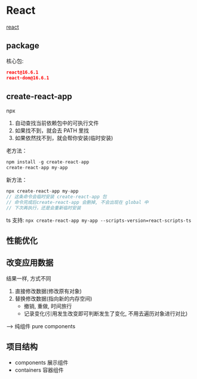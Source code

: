 # React

[react](https://react.docschina.org/)

## package

核心包:

```json
react@16.6.1
react-dom@16.6.1
```

## create-react-app

npx

1. 自动查找当前依赖包中的可执行文件
2. 如果找不到，就会去 PATH 里找
3. 如果依然找不到，就会帮你安装(临时安装)

老方法：

```javascript
npm install -g create-react-app
create-react-app my-app
```

新方法：

```javascript
npx create-react-app my-app
// 这条命令会临时安装 create-react-app 包
// 命令完成后create-react-app 会删掉, 不会出现在 global 中
// 下次再执行，还是会重新临时安装
```

ts 支持: `npx create-react-app my-app --scripts-version=react-scripts-ts`

## 性能优化

## 改变应用数据

结果一样, 方式不同

1. 直接修改数据(修改原有对象)
2. 替换修改数据(指向新的内存空间)
    - 撤销, 重做, 时间旅行
    - 记录变化(引用发生改变即可判断发生了变化, 不用去遍历对象进行对比)

--> 纯组件 pure components

## 项目结构

- components 展示组件
- containers 容器组件